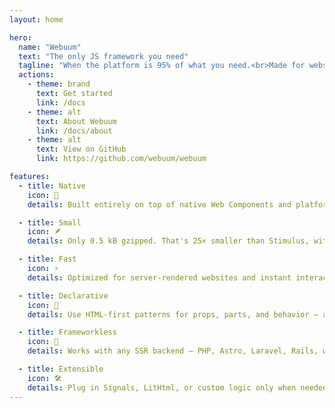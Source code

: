```yaml
---
layout: home

hero:
  name: "Webuum"
  text: "The only JS framework you need"
  tagline: "When the platform is 95% of what you need.<br>Made for websites — not web apps."
  actions:
    - theme: brand
      text: Get started
      link: /docs
    - theme: alt
      text: About Webuum
      link: /docs/about
    - theme: alt
      text: View on GitHub
      link: https://github.com/webuum/webuum

features:
  - title: Native
    icon: 🧬
    details: Built entirely on top of native Web Components and platform APIs — no virtual DOM, no runtime magic.

  - title: Small
    icon: 🪶
    details: Only 0.5 kB gzipped. That's 25× smaller than Stimulus, with all the power you actually need.

  - title: Fast
    icon: ⚡
    details: Optimized for server-rendered websites and instant interactivity. Load only what you use — nothing more.

  - title: Declarative
    icon: 🔖
    details: Use HTML-first patterns for props, parts, and behavior — all powered by attributes and native APIs.

  - title: Frameworkless
    icon: 🧩
    details: Works with any SSR backend — PHP, Astro, Laravel, Rails, whatever. No bundler or build step required.

  - title: Extensible
    icon: 🛠️
    details: Plug in Signals, LitHtml, or custom logic only when needed. Webuum won’t get in your way.
---
```

